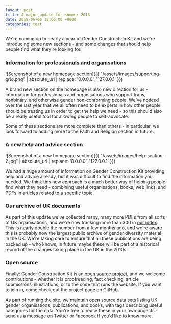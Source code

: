 ```yaml
---
layout: post
title: A major update for summer 2018
date: 2018-06-06 18:00:00 +0000
categories: test
---
```


We're coming up to nearly a year of Gender Construction Kit and we're introducing some new sections - and some changes that should help people find what they're looking for.

### Information for professionals and organisations

![Screenshot of a new homepage section]({{ "/assets/images/supporting-grid.png" | absolute_url | replace: '0.0.0.0', '127.0.0.1' }})

A brand new section on the homepage is also new direction for us - information for professionals and organisations who support trans, nonbinary, and otherwise gender non-conforming people. We've noticed over the last year that we all often need to be experts in how other people should be treating us in order to get the help we need - so this should also be a really useful tool for allowing people to self-advocate.

Some of these sections are more complete than others - in particular, we look forward to adding more to the Faith and Religion section in future.

### A new help and advice section

![Screenshot of a new homepage section]({{ "/assets/images/help-section-2.jpg" | absolute_url | replace: '0.0.0.0', '127.0.0.1' }})

We had a huge amount of information on Gender Construction Kit providing help and advice already, but it was difficult to find the information you needed. We think this new approach is a much better way of helping people find what they need - combining useful organisations, books, web links, and PDFs in articles related to a specific topic.

### Our archive of UK documents

As part of this update we've collected many, many more PDFs from all sorts of UK organisations, and we're now tracking more than 300 in [our index](http://genderkit.org.uk/publications). This is nearly double the number from a few months ago, and we're aware this is probably now the largest public archive of gender diversity material in the UK. We're taking care to ensure that all these publications are being backed up - who knows, in future maybe these will be part of a historical record of the changes taking place in the UK in the 2010s.

### Open source

Finally: Gender Construction Kit is an [open source project](http://github.com/genderkit/genderkit), and we welcome contributions - whether it is proofreading, fact checking, article submissions, illustrations, or to the code that runs the website. If you want to join in, come check out the project page on GitHub.

As part of running the site, we maintain open source data sets listing UK gender organisations, publications, and books, with tags describing useful categories for the data. You're free to reuse these in your own projects - send us a message on Twitter or Facebook if you'd like to know more.